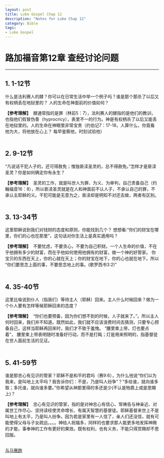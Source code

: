 ```yaml
--- 
layout: post
title: Luke Gospel Chap 12
description: "Notes for Luke Chap 12"
category: Bible
tags: 
- Luke Gospel
---
```


# 路加福音第12章 查经讨论问题

----------------

## 1. 1-12节<br>

什么是法利赛人的酵？你可以在日常生活中举一个例子吗？谁是那个那杀了以后又有权柄丢在地狱里的？ 人的生命在神面前的价值如何？<br>

**【参考理解】** &nbsp;酵通常指的是罪（林前5：7），法利赛人的酵指的是他们的教训，也指他们假冒伪善（hyprocricy），表里不一的行为。神是有权柄杀了以后又能丢在地狱里的。人的生命在神眼里非常宝贵（约伯记7：17-18，人算什么，你竟看他为大，将他放在心上？ 每早鉴察他，时刻试验他）<br><br>

## 2. 9-12节<br>

“凡说话干犯人子的，还可得赦免；惟独亵渎圣灵的，总不得赦免。”怎样才是亵渎圣灵？你是如何确定你有永生？<br>

**【参考理解】** &nbsp;圣灵的工作，就是叫世人为罪、为义、为审判，自己责备自己（约翰福音16：8），所以亵渎圣灵就是在人和神面前不认人子，不承认自己的罪，不承认主耶稣的义。干犯可能是无意为之，亵渎却是明知不对还去做，两者有区别。<br><br>

## 3. 13-34节<br>

这里耶稣说到我们对钱财的态度和原则，你能找到几个？ 想想看:“你们的财宝在哪里，你们的心也在那里”，这句话对你生活上是真实適用吗？<br>

**【参考理解】** &nbsp;不要忧虑，不要贪心，不要为自己积财。一个人生命的价值，不在乎他拥有多少的财富，而在乎他如何使用他拥有的财富，做一个神的好管家。
你宝贝的东西在天上，你的心就在天上；你的财宝在地下，你的心也就在地下。所以 “你们要思念上面的事，不要思念地上的事。(歌罗西书3:2)”<br><br>

## 4. 35-40节<br>

这里比喩说到仆人（指我们）等待主人（耶稣）回来。主人什么时候回来？做为一个仆人要有怎样等候耶稣回来的态度？<br>

**【参考理解】** &nbsp;“你们也要预备，因为你们想不到的时候，人子就来了。”。所以主人何时回来，我们并不知道。既然如此，我们就不应该浪费时间去猜测，只要专心预备自己，这样当耶稣再回來时，我们才不致于羞愧。 “腰里束上带，灯也要点着”， 腰里束上带表明随时准备好行动，而不是打盹；灯是用来照明的，指基督徒在世人面前生活的见证。<br><br>

## 5. 41-59节<br>

谁是那忠心有见识的管家？耶稣不是和平的君吗（赛9:6），为什么他说“你们以为我来，是叫地上太平吗？我告诉你们：不是，乃是叫人纷争”？“多给谁，就向谁多取；多托谁，就向谁多要。”你希望从神那里得的多还是少(不认是物貭上或是恩賜上)？<br>

**【参考理解】** &nbsp;忠心有见识的管家，指的是对神忠心有信心、常祷告与神亲近、对属世工作尽心、坚持读经使灵命增长、有属天智慧的基督徒。耶稣基督来世上不是叫地上有太平，乃是叫人纷争。因为若是家里有一人信了，亲人们还没信，就有可能使得父母与子女疏远。。。。神给人祝福多，同样的也要求那人能更多地发挥神赐的才能，事奉神的工作有更好的果效。既有权利，也有义务，不能只得赏赐却不思回报。<br><br>

[与马赛跑](http://www.racingwithhorse.org/t/37#reply0)
